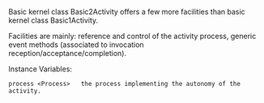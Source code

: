 Basic kernel class Basic2Activity offers a few more facilities than basic kernel class Basic1Activity.

Facilities are mainly:
	reference and control of the activity process,
	generic event methods (associated to invocation reception/acceptance/completion).

Instance Variables:

	process	<Process>	the process implementing the autonomy of the activity.